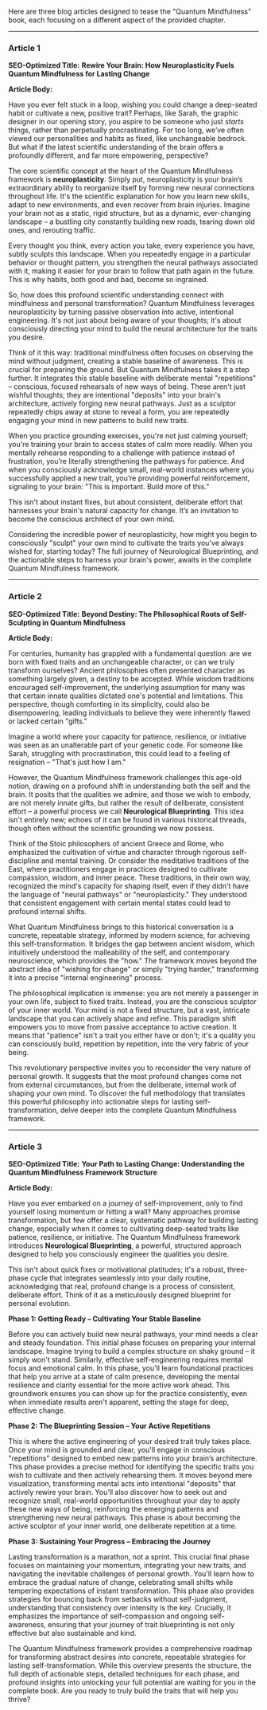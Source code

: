 Here are three blog articles designed to tease the "Quantum Mindfulness" book, each focusing on a different aspect of the provided chapter.

---

### Article 1

**SEO-Optimized Title:** **Rewire Your Brain: How Neuroplasticity Fuels Quantum Mindfulness for Lasting Change**

**Article Body:**

Have you ever felt stuck in a loop, wishing you could change a deep-seated habit or cultivate a new, positive trait? Perhaps, like Sarah, the graphic designer in our opening story, you aspire to be someone who just *starts* things, rather than perpetually procrastinating. For too long, we’ve often viewed our personalities and habits as fixed, like unchangeable bedrock. But what if the latest scientific understanding of the brain offers a profoundly different, and far more empowering, perspective?

The core scientific concept at the heart of the Quantum Mindfulness framework is **neuroplasticity**. Simply put, neuroplasticity is your brain’s extraordinary ability to reorganize itself by forming new neural connections throughout life. It's the scientific explanation for how you learn new skills, adapt to new environments, and even recover from brain injuries. Imagine your brain not as a static, rigid structure, but as a dynamic, ever-changing landscape – a bustling city constantly building new roads, tearing down old ones, and rerouting traffic.

Every thought you think, every action you take, every experience you have, subtly sculpts this landscape. When you repeatedly engage in a particular behavior or thought pattern, you strengthen the neural pathways associated with it, making it easier for your brain to follow that path again in the future. This is why habits, both good and bad, become so ingrained.

So, how does this profound scientific understanding connect with mindfulness and personal transformation? Quantum Mindfulness leverages neuroplasticity by turning passive observation into active, intentional engineering. It's not just about being aware of your thoughts; it's about consciously directing your mind to build the neural architecture for the traits you desire.

Think of it this way: traditional mindfulness often focuses on observing the mind without judgment, creating a stable baseline of awareness. This is crucial for preparing the ground. But Quantum Mindfulness takes it a step further. It integrates this stable baseline with deliberate mental "repetitions" – conscious, focused rehearsals of new ways of being. These aren't just wishful thoughts; they are intentional "deposits" into your brain's architecture, actively forging new neural pathways. Just as a sculptor repeatedly chips away at stone to reveal a form, you are repeatedly engaging your mind in new patterns to build new traits.

When you practice grounding exercises, you're not just calming yourself; you're training your brain to access states of calm more readily. When you mentally rehearse responding to a challenge with patience instead of frustration, you’re literally strengthening the pathways for patience. And when you consciously acknowledge small, real-world instances where you successfully applied a new trait, you’re providing powerful reinforcement, signaling to your brain: "This is important. Build more of this."

This isn't about instant fixes, but about consistent, deliberate effort that harnesses your brain's natural capacity for change. It’s an invitation to become the conscious architect of your own mind.

Considering the incredible power of neuroplasticity, how might you begin to consciously "sculpt" your own mind to cultivate the traits you've always wished for, starting today? The full journey of Neurological Blueprinting, and the actionable steps to harness your brain's power, awaits in the complete Quantum Mindfulness framework.

---

### Article 2

**SEO-Optimized Title:** **Beyond Destiny: The Philosophical Roots of Self-Sculpting in Quantum Mindfulness**

**Article Body:**

For centuries, humanity has grappled with a fundamental question: are we born with fixed traits and an unchangeable character, or can we truly transform ourselves? Ancient philosophies often presented character as something largely given, a destiny to be accepted. While wisdom traditions encouraged self-improvement, the underlying assumption for many was that certain innate qualities dictated one's potential and limitations. This perspective, though comforting in its simplicity, could also be disempowering, leading individuals to believe they were inherently flawed or lacked certain "gifts."

Imagine a world where your capacity for patience, resilience, or initiative was seen as an unalterable part of your genetic code. For someone like Sarah, struggling with procrastination, this could lead to a feeling of resignation – "That's just how I am."

However, the Quantum Mindfulness framework challenges this age-old notion, drawing on a profound shift in understanding both the self and the brain. It posits that the qualities we admire, and those we wish to embody, are not merely innate gifts, but rather the result of deliberate, consistent effort – a powerful process we call **Neurological Blueprinting**. This idea isn't entirely new; echoes of it can be found in various historical threads, though often without the scientific grounding we now possess.

Think of the Stoic philosophers of ancient Greece and Rome, who emphasized the cultivation of virtue and character through rigorous self-discipline and mental training. Or consider the meditative traditions of the East, where practitioners engage in practices designed to cultivate compassion, wisdom, and inner peace. These traditions, in their own way, recognized the mind's capacity for shaping itself, even if they didn't have the language of "neural pathways" or "neuroplasticity." They understood that consistent engagement with certain mental states could lead to profound internal shifts.

What Quantum Mindfulness brings to this historical conversation is a concrete, repeatable strategy, informed by modern science, for achieving this self-transformation. It bridges the gap between ancient wisdom, which intuitively understood the malleability of the self, and contemporary neuroscience, which provides the "how." The framework moves beyond the abstract idea of "wishing for change" or simply "trying harder," transforming it into a precise "internal engineering" process.

The philosophical implication is immense: you are not merely a passenger in your own life, subject to fixed traits. Instead, you are the conscious sculptor of your inner world. Your mind is not a fixed structure, but a vast, intricate landscape that you can actively shape and refine. This paradigm shift empowers you to move from passive acceptance to active creation. It means that "patience" isn't a trait you either have or don't; it's a quality you can consciously build, repetition by repetition, into the very fabric of your being.

This revolutionary perspective invites you to reconsider the very nature of personal growth. It suggests that the most profound changes come not from external circumstances, but from the deliberate, internal work of shaping your own mind. To discover the full methodology that translates this powerful philosophy into actionable steps for lasting self-transformation, delve deeper into the complete Quantum Mindfulness framework.

---

### Article 3

**SEO-Optimized Title:** **Your Path to Lasting Change: Understanding the Quantum Mindfulness Framework Structure**

**Article Body:**

Have you ever embarked on a journey of self-improvement, only to find yourself losing momentum or hitting a wall? Many approaches promise transformation, but few offer a clear, systematic pathway for building lasting change, especially when it comes to cultivating deep-seated traits like patience, resilience, or initiative. The Quantum Mindfulness framework introduces **Neurological Blueprinting**, a powerful, structured approach designed to help you consciously engineer the qualities you desire.

This isn't about quick fixes or motivational platitudes; it's a robust, three-phase cycle that integrates seamlessly into your daily routine, acknowledging that real, profound change is a process of consistent, deliberate effort. Think of it as a meticulously designed blueprint for personal evolution.

**Phase 1: Getting Ready – Cultivating Your Stable Baseline**

Before you can actively build new neural pathways, your mind needs a clear and steady foundation. This initial phase focuses on preparing your internal landscape. Imagine trying to build a complex structure on shaky ground – it simply won't stand. Similarly, effective self-engineering requires mental focus and emotional calm. In this phase, you'll learn foundational practices that help you arrive at a state of calm presence, developing the mental resilience and clarity essential for the more active work ahead. This groundwork ensures you can show up for the practice consistently, even when immediate results aren't apparent, setting the stage for deep, effective change.

**Phase 2: The Blueprinting Session – Your Active Repetitions**

This is where the active engineering of your desired trait truly takes place. Once your mind is grounded and clear, you'll engage in conscious "repetitions" designed to embed new patterns into your brain’s architecture. This phase provides a precise method for identifying the specific traits you wish to cultivate and then actively rehearsing them. It moves beyond mere visualization, transforming mental acts into intentional "deposits" that actively rewire your brain. You’ll also discover how to seek out and recognize small, real-world opportunities throughout your day to apply these new ways of being, reinforcing the emerging patterns and strengthening new neural pathways. This phase is about becoming the active sculptor of your inner world, one deliberate repetition at a time.

**Phase 3: Sustaining Your Progress – Embracing the Journey**

Lasting transformation is a marathon, not a sprint. This crucial final phase focuses on maintaining your momentum, integrating your new traits, and navigating the inevitable challenges of personal growth. You'll learn how to embrace the gradual nature of change, celebrating small shifts while tempering expectations of instant transformation. This phase also provides strategies for bouncing back from setbacks without self-judgment, understanding that consistency over intensity is the key. Crucially, it emphasizes the importance of self-compassion and ongoing self-awareness, ensuring that your journey of trait blueprinting is not only effective but also sustainable and kind.

The Quantum Mindfulness framework provides a comprehensive roadmap for transforming abstract desires into concrete, repeatable strategies for lasting self-transformation. While this overview presents the structure, the full depth of actionable steps, detailed techniques for each phase, and profound insights into unlocking your full potential are waiting for you in the complete book. Are you ready to truly build the traits that will help you thrive?